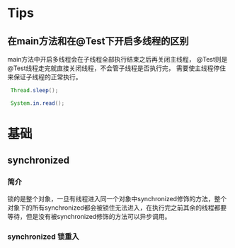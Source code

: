 # Tips

## 在main方法和在@Test下开启多线程的区别

 main方法中开启多线程会在子线程全部执行结束之后再关闭主线程，
 @Test则是@Test线程走完就直接关闭线程，不会管子线程是否执行完，
 需要使主线程停住来保证子线程的正常执行。

```java
 Thread.sleep();

 System.in.read();
```

# 基础

## synchronized

### 简介

锁的是整个对象，一旦有线程进入同一个对象中synchronized修饰的方法，整个对象下的所有synchronized都会被锁住无法进入，在执行完之前其余的线程都要等待，但是没有被synchronized修饰的方法可以异步调用。

### synchronized 锁重入


